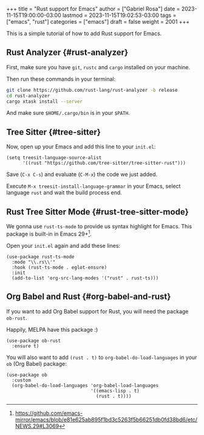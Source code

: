 +++
title = "Rust support for Emacs"
author = ["Gabriel Rosa"]
date = 2023-11-15T19:00:00-03:00
lastmod = 2023-11-15T19:02:53-03:00
tags = ["emacs", "rust"]
categories = ["emacs"]
draft = false
weight = 2001
+++

This is a simple tutorial of how to add Rust support for Emacs.


## Rust Analyzer {#rust-analyzer}

First, make sure you have `git`, `rustc` and `cargo` installed on your machine.

Then run these commands in your terminal:

```sh
git clone https://github.com/rust-lang/rust-analyzer -b release
cd rust-analyzer
cargo xtask install --server
```

And make sure `$HOME/.cargo/bin` is in your `$PATH`.


## Tree Sitter {#tree-sitter}

Now, open up your Emacs and add this line to your `init.el`:

```emacs-lisp
(setq treesit-language-source-alist
      '((rust "https://github.com/tree-sitter/tree-sitter-rust")))
```

Save (`C-x C-s`) and evaluate (`C-M-x`) the code we just added.

Execute `M-x treesit-install-language-grammar` in your Emacs, select language `rust` and wait the build process end.


## Rust Tree Sitter Mode {#rust-tree-sitter-mode}

We gonna use `rust-ts-mode` to provide us syntax highlight for Emacs. This package is built-in in Emacs 29+[^fn:1].

Open your `init.el` again and add these lines:

```emacs-lisp
(use-package rust-ts-mode
  :mode "\\.rs\\'"
  :hook (rust-ts-mode . eglot-ensure)
  :init
  (add-to-list 'org-src-lang-modes '("rust" . rust-ts)))
```


## Org Babel and Rust {#org-babel-and-rust}

If you want to add Org Babel support for Rust, you will need the package `ob-rust`.

Happily, MELPA have this package :)

```emacs-lisp
(use-package ob-rust
  :ensure t)
```

You will also want to add `(rust . t)` to `org-babel-do-load-languages` in your `ob` (Org Babel) package:

```emacs-lisp
(use-package ob
  :custom
  (org-babel-do-load-languages 'org-babel-load-languages
                               '((emacs-lisp . t)
                                 (rust . t))))
```

[^fn:1]: <https://github.com/emacs-mirror/emacs/blob/e81e625ab895f1bd3c5263f5b66251db0fd38bd6/etc/NEWS.29#L3069>

